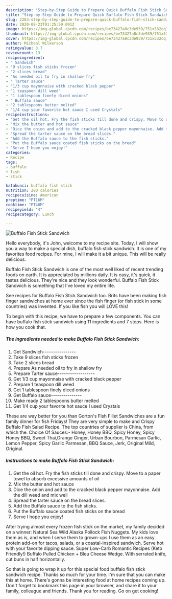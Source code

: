 ```yaml
---
description: "Step-by-Step Guide to Prepare Quick Buffalo Fish Stick Sandwich"
title: "Step-by-Step Guide to Prepare Quick Buffalo Fish Stick Sandwich"
slug: 2283-step-by-step-guide-to-prepare-quick-buffalo-fish-stick-sandwich
date: 2020-08-23T01:25:59.091Z
image: https://img-global.cpcdn.com/recipes/be73427a8c3de939/751x532cq70/buffalo-fish-stick-sandwich-recipe-main-photo.jpg
thumbnail: https://img-global.cpcdn.com/recipes/be73427a8c3de939/751x532cq70/buffalo-fish-stick-sandwich-recipe-main-photo.jpg
cover: https://img-global.cpcdn.com/recipes/be73427a8c3de939/751x532cq70/buffalo-fish-stick-sandwich-recipe-main-photo.jpg
author: Micheal Wilkerson
ratingvalue: 3.7
reviewcount: 13
recipeingredient:
- " Sandwich"
- "9 slices fish sticks frozen"
- "2 slices bread"
- "As needed oil to fry in shallow fry"
- " Tarter sauce"
- "1/3 cup mayonnaise with cracked black pepper"
- "1 teaspoon dill weed"
- "1 tablespoon finely diced onions"
- " Buffalo sauce"
- "2 tablespoons butter melted"
- "1/4 cup your favorite hot sauce I used Crystals"
recipeinstructions:
- "Get the oil hot. Fry the fish sticks till done and crispy. Move to a paper towel to absorb excessive amounts of oil"
- "Mix the butter and hot sauce"
- "Dice the onion and add to the cracked black pepper mayonnaise. Add the dill weed and mix well"
- "Spread the tarter sauce on the bread slices."
- "Add the Buffalo sauce to the fish sticks."
- "Put the Buffalo sauce coated fish sticks on the bread"
- "Serve I hope you enjoy!"
categories:
- Recipe
tags:
- buffalo
- fish
- stick

katakunci: buffalo fish stick 
nutrition: 280 calories
recipecuisine: American
preptime: "PT16M"
cooktime: "PT40M"
recipeyield: "4"
recipecategory: Lunch

---
```



![Buffalo Fish Stick Sandwich](https://img-global.cpcdn.com/recipes/be73427a8c3de939/751x532cq70/buffalo-fish-stick-sandwich-recipe-main-photo.jpg)

Hello everybody, it's John, welcome to my recipe site. Today, I will show you a way to make a special dish, buffalo fish stick sandwich. It is one of my favorites food recipes. For mine, I will make it a bit unique. This will be really delicious.

Buffalo Fish Stick Sandwich is one of the most well liked of recent trending foods on earth. It is appreciated by millions daily. It is easy, it's quick, it tastes delicious. They're nice and they look wonderful. Buffalo Fish Stick Sandwich is something that I've loved my entire life.

See recipes for Buffalo Fish Stick Sandwich too. Brits have been making fish finger sandwiches at home ever since the fish finger (or fish stick in some countries) was invented. If you like fish you will LOVE this!


To begin with this recipe, we have to prepare a few components. You can have buffalo fish stick sandwich using 11 ingredients and 7 steps. Here is how you cook that.

<!--inarticleads1-->

##### The ingredients needed to make Buffalo Fish Stick Sandwich:

1. Get  Sandwich----------------
1. Take 9 slices fish sticks frozen
1. Take 2 slices bread
1. Prepare As needed oil to fry in shallow fry
1. Prepare  Tarter sauce------------------
1. Get 1/3 cup mayonnaise with cracked black pepper
1. Prepare 1 teaspoon dill weed
1. Get 1 tablespoon finely diced onions
1. Get  Buffalo sauce---------------
1. Make ready 2 tablespoons butter melted
1. Get 1/4 cup your favorite hot sauce I used Crystals


These are way better for you than Gorton&#39;s Fish Fillet Sandwiches are a fun family dinner for fish Fridays! They are very simple to make and Crispy Buffalo Fish Salad Recipe. The top countries of supplier is China, from which the. Choice Of Sauces:- Honey, Honey BBQ, Spicy Honey, Spicy Honey BBQ, Sweet Thai,Orange Ginger, Urban Bourbon, Parmesan Garlic, Lemon Pepper, Spicy Garlic Parmesan, BBQ Sauce, Jerk, Original Mild, Original. 

<!--inarticleads2-->

##### Instructions to make Buffalo Fish Stick Sandwich:

1. Get the oil hot. Fry the fish sticks till done and crispy. Move to a paper towel to absorb excessive amounts of oil
1. Mix the butter and hot sauce
1. Dice the onion and add to the cracked black pepper mayonnaise. Add the dill weed and mix well
1. Spread the tarter sauce on the bread slices.
1. Add the Buffalo sauce to the fish sticks.
1. Put the Buffalo sauce coated fish sticks on the bread
1. Serve I hope you enjoy!


After trying almost every frozen fish stick on the market, my family decided on a winner: Natural Sea Wild Alaska Pollock Fish Nuggets. My kids love them as is, and when I serve them to grown-ups I use them as an easy protein add-on for tacos, salads, or a coastal-inspired sandwich. Serve hot with your favorite dipping sauce. Super Low-Carb Romantic Recipes (Keto Friendly!) Buffalo Pulled Chicken + Bleu Cheese Wedge. With serrated knife, cut buns in half horizontally. 

So that is going to wrap it up for this special food buffalo fish stick sandwich recipe. Thanks so much for your time. I'm sure that you can make this at home. There's gonna be interesting food at home recipes coming up. Don't forget to bookmark this page in your browser, and share it to your family, colleague and friends. Thank you for reading. Go on get cooking!
